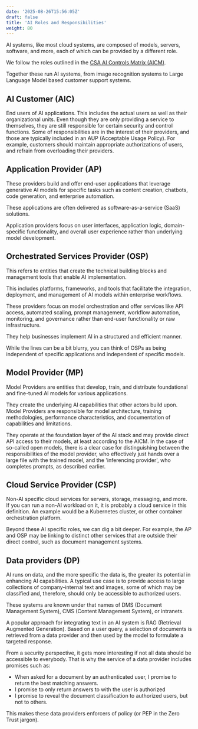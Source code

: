 ```yaml
---
date: '2025-08-26T15:56:05Z'
draft: false
title: 'AI Roles and Responsibilities'
weight: 80
---
```

AI systems, like most cloud systems, are composed of models, servers, software, and more, each of which can be provided by a different role.

We follow the roles outlined in the [CSA AI Controls Matrix (AICM)](https://cloudsecurityalliance.org/artifacts/ai-controls-matrix).

Together these run AI systems, from image recognition systems to Large Language Model based customer support systems.

## AI Customer (AIC)

End users of AI applications.
This includes the actual users as well as their organizational units.
Even though they are only providing a service to themselves, they are still responsible for certain security and control functions.
Some of responsibilities are in the interest of their providers, and those are typically included in an AUP (Acceptable Usage Policy).
For example, customers should maintain appropriate authorizations of users, and refrain from overloading their providers.

## Application Provider (AP)

These providers build and offer end-user applications that leverage generative AI models for specific tasks such as content creation, chatbots, code generation, and enterprise automation.  

These applications are often delivered as software-as-a-service (SaaS) solutions.  

Application providers focus on user interfaces, application logic, domain-specific functionality, and overall user experience rather than underlying model development.

## Orchestrated Services Provider (OSP)

This refers to entities that create the technical building blocks and management tools that enable AI implementation.  

This includes platforms, frameworks, and tools that facilitate the integration, deployment, and management of AI models within enterprise workflows.  

These providers focus on model orchestration and offer services like API access, automated scaling, prompt management, workflow automation, monitoring, and governance rather than end-user functionality or raw infrastructure.  

They help businesses implement AI in a structured and efficient manner.

While the lines can be a bit blurry, you can think of OSPs as being independent of specific applications and independent of specific models.

## Model Provider (MP)

Model Providers are entities that develop, train, and distribute foundational and fine-tuned AI models for various applications.  

They create the underlying AI capabilities that other actors build upon. Model Providers are responsible for model architecture, training methodologies, performance characteristics, and documentation of capabilities and limitations.  

They operate at the foundation layer of the AI stack and may provide direct API access to their models,
at least according to the AICM.
In the case of so-called open models, there is a clear case for distinguishing between the responsibilities of the model provider, who effectively just hands over a large file with the trained model, and the 'inferencing provider', who completes prompts, as described earlier.

## Cloud Service Provider (CSP)

Non-AI specific cloud services for servers, storage, messaging, and more.
If you can run a non-AI workload on it, it is probably a cloud service in this definition.
An example would be a Kubernetes cluster, or other container orchestration platform.

Beyond these AI specific roles, we can dig a bit deeper.
For example, the AP and OSP may be linking to distinct other services that are outside their direct control, such as document management systems.

## Data providers (DP)

AI runs on data, and the more specific the data is, the greater its potential in enhancing AI capabilities.
A typical use case is to provide access to large collections of company-internal text and images, some of which may be classified and, therefore, should only be accessible to authorized users.

These systems are known under that names of DMS (Document Management System), CMS (Content Management System), or intranets.

A popular approach for integrating text in an AI system is RAG (Retrieval Augmented Generation).
Based on a user query, a selection of documents is retrieved from a data provider and then used by the model to formulate a targeted response.

From a security perspective, it gets more interesting if not all data should be accessible to everybody.
That is why the service of a data provider includes promises such as:

- When asked for a document by an authenticated user, I promise to return the best matching answers.
- I promise to only return answers to with the user is authorized
- I promise to reveal the document classification to authorized users, but not to others.

This makes these data providers enforcers of policy (or PEP in the Zero Trust jargon).

<!-- Comments in markdown -->